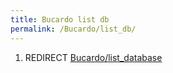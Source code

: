 ```yaml
---
title: Bucardo list db
permalink: /Bucardo/list_db/
---
```


1.  REDIRECT [Bucardo/list_database](/Bucardo/list_database "wikilink")
